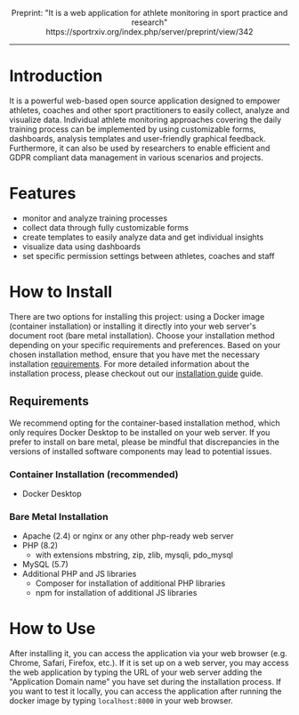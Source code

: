 <p align="center">
	Preprint: "It is a web application for athlete monitoring in sport practice and research" <br>
	https://sportrxiv.org/index.php/server/preprint/view/342
</p>
<hr>

# Introduction
It is a powerful web-based open source application designed to empower athletes, coaches and other sport practitioners to easily collect, analyze and visualize data. Individual athlete monitoring approaches covering the daily training process can be implemented by using customizable forms, dashboards, analysis templates and user-friendly graphical feedback. Furthermore, it can also be used by researchers to enable efficient and GDPR compliant data management in various scenarios and projects.


# Features
- monitor and analyze training processes
- collect data through fully customizable forms
- create templates to easily analyze data and get individual insights
- visualize data using dashboards
- set specific permission settings between athletes, coaches and staff

# How to Install
There are two options for installing this project: using a Docker image (container installation) or installing it directly into your web server's document root (bare metal installation). Choose your installation method depending on your specific requirements and preferences. Based on your chosen installation method, ensure that you have met the necessary installation [requirements](#requirements). For more detailed information about the installation process, please checkout out our [installation guide](https://github.com/cadmarky4/sportsbpe) guide.

## Requirements
We recommend opting for the container-based installation method, which only requires Docker Desktop to be installed on your web server. If you prefer to install on bare metal, please be mindful that discrepancies in the versions of installed software components may lead to potential issues.

### Container Installation (recommended)
* Docker Desktop

### Bare Metal Installation
* Apache (2.4) or nginx or any other php-ready web server
* PHP (8.2)
	* with extensions mbstring, zip, zlib, mysqli, pdo_mysql
* MySQL (5.7)
* Additional PHP and JS libraries
	* Composer for installation of additional PHP libraries
	* npm for installation of additional JS libraries

# How to Use
After installing it, you can access the application via your web browser (e.g. Chrome, Safari, Firefox, etc.). If it is set up on a web server, you may access the web application by typing the URL of your web server adding the "Application Domain name" you have set during the installation process. If you want to test it locally, you can access the application after running the docker image by typing ``localhost:8000`` in your web browser.

